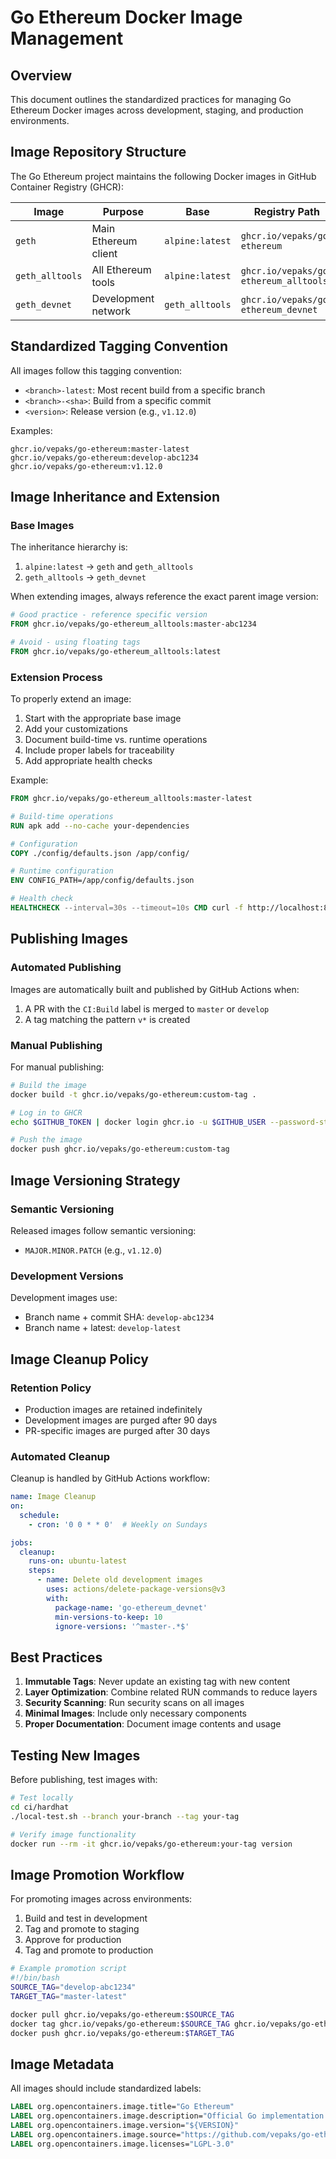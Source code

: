 # Go Ethereum Docker Image Management

## Overview

This document outlines the standardized practices for managing Go Ethereum Docker images across development, staging, and production environments.

## Image Repository Structure

The Go Ethereum project maintains the following Docker images in GitHub Container Registry (GHCR):

| Image | Purpose | Base | Registry Path |
|-------|---------|------|--------------|
| `geth` | Main Ethereum client | `alpine:latest` | `ghcr.io/vepaks/go-ethereum` |
| `geth_alltools` | All Ethereum tools | `alpine:latest` | `ghcr.io/vepaks/go-ethereum_alltools` |
| `geth_devnet` | Development network | `geth_alltools` | `ghcr.io/vepaks/go-ethereum_devnet` |

## Standardized Tagging Convention

All images follow this tagging convention:

- `<branch>-latest`: Most recent build from a specific branch
- `<branch>-<sha>`: Build from a specific commit
- `<version>`: Release version (e.g., `v1.12.0`)

Examples:
```
ghcr.io/vepaks/go-ethereum:master-latest
ghcr.io/vepaks/go-ethereum:develop-abc1234
ghcr.io/vepaks/go-ethereum:v1.12.0
```

## Image Inheritance and Extension

### Base Images

The inheritance hierarchy is:
1. `alpine:latest` → `geth` and `geth_alltools`
2. `geth_alltools` → `geth_devnet`

When extending images, always reference the exact parent image version:

```dockerfile
# Good practice - reference specific version
FROM ghcr.io/vepaks/go-ethereum_alltools:master-abc1234

# Avoid - using floating tags
FROM ghcr.io/vepaks/go-ethereum_alltools:latest
```

### Extension Process

To properly extend an image:

1. Start with the appropriate base image
2. Add your customizations
3. Document build-time vs. runtime operations
4. Include proper labels for traceability
5. Add appropriate health checks

Example:
```dockerfile
FROM ghcr.io/vepaks/go-ethereum_alltools:master-latest

# Build-time operations
RUN apk add --no-cache your-dependencies

# Configuration
COPY ./config/defaults.json /app/config/

# Runtime configuration
ENV CONFIG_PATH=/app/config/defaults.json

# Health check
HEALTHCHECK --interval=30s --timeout=10s CMD curl -f http://localhost:8545 || exit 1
```

## Publishing Images

### Automated Publishing

Images are automatically built and published by GitHub Actions when:
1. A PR with the `CI:Build` label is merged to `master` or `develop`
2. A tag matching the pattern `v*` is created

### Manual Publishing

For manual publishing:

```bash
# Build the image
docker build -t ghcr.io/vepaks/go-ethereum:custom-tag .

# Log in to GHCR
echo $GITHUB_TOKEN | docker login ghcr.io -u $GITHUB_USER --password-stdin

# Push the image
docker push ghcr.io/vepaks/go-ethereum:custom-tag
```

## Image Versioning Strategy

### Semantic Versioning

Released images follow semantic versioning:
- `MAJOR.MINOR.PATCH` (e.g., `v1.12.0`)

### Development Versions

Development images use:
- Branch name + commit SHA: `develop-abc1234`
- Branch name + latest: `develop-latest`

## Image Cleanup Policy

### Retention Policy

- Production images are retained indefinitely
- Development images are purged after 90 days
- PR-specific images are purged after 30 days

### Automated Cleanup

Cleanup is handled by GitHub Actions workflow:
```yaml
name: Image Cleanup
on:
  schedule:
    - cron: '0 0 * * 0'  # Weekly on Sundays

jobs:
  cleanup:
    runs-on: ubuntu-latest
    steps:
      - name: Delete old development images
        uses: actions/delete-package-versions@v3
        with:
          package-name: 'go-ethereum_devnet'
          min-versions-to-keep: 10
          ignore-versions: '^master-.*$'
```

## Best Practices

1. **Immutable Tags**: Never update an existing tag with new content
2. **Layer Optimization**: Combine related RUN commands to reduce layers
3. **Security Scanning**: Run security scans on all images
4. **Minimal Images**: Include only necessary components
5. **Proper Documentation**: Document image contents and usage

## Testing New Images

Before publishing, test images with:

```bash
# Test locally
cd ci/hardhat
./local-test.sh --branch your-branch --tag your-tag

# Verify image functionality
docker run --rm -it ghcr.io/vepaks/go-ethereum:your-tag version
```

## Image Promotion Workflow

For promoting images across environments:

1. Build and test in development
2. Tag and promote to staging
3. Approve for production
4. Tag and promote to production

```bash
# Example promotion script
#!/bin/bash
SOURCE_TAG="develop-abc1234"
TARGET_TAG="master-latest"

docker pull ghcr.io/vepaks/go-ethereum:$SOURCE_TAG
docker tag ghcr.io/vepaks/go-ethereum:$SOURCE_TAG ghcr.io/vepaks/go-ethereum:$TARGET_TAG
docker push ghcr.io/vepaks/go-ethereum:$TARGET_TAG
```

## Image Metadata

All images should include standardized labels:

```dockerfile
LABEL org.opencontainers.image.title="Go Ethereum"
LABEL org.opencontainers.image.description="Official Go implementation of the Ethereum protocol"
LABEL org.opencontainers.image.version="${VERSION}"
LABEL org.opencontainers.image.source="https://github.com/vepaks/go-ethereum"
LABEL org.opencontainers.image.licenses="LGPL-3.0"
```